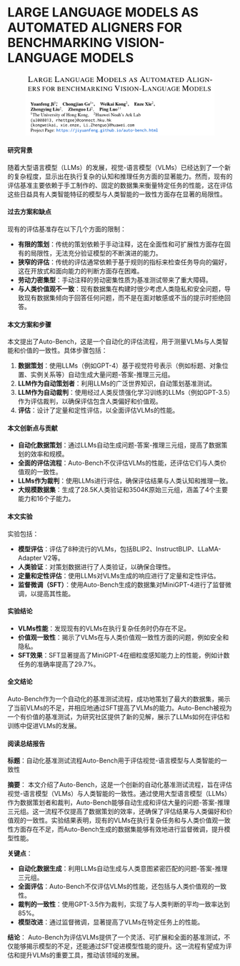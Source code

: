 # LARGE LANGUAGE MODELS AS AUTOMATED ALIGNERS FOR BENCHMARKING VISION-LANGUAGE MODELS

<figure><img src="../.gitbook/assets/image (2) (1) (1) (1) (1) (1) (1) (1).png" alt=""><figcaption></figcaption></figure>

#### 研究背景

随着大型语言模型（LLMs）的发展，视觉-语言模型（VLMs）已经达到了一个新的复杂程度，显示出在执行复杂的认知和推理任务方面的显著能力。然而，现有的评估基准主要依赖于手工制作的、固定的数据集来衡量特定任务的性能，这在评估这些日益具有人类智能特征的模型与人类智能的一致性方面存在显著的局限性。

#### 过去方案和缺点

现有的评估基准存在以下几个方面的限制：

* **有限的策划**：传统的策划依赖于手动注释，这在全面性和可扩展性方面存在固有的局限性，无法充分验证模型的不断演进的能力。
* **狭窄的评估**：传统的评估通常依赖于基于规则的指标来检查任务导向的偏好，这在开放式和面向能力的判断方面存在困难。
* **劳动力密集型**：手动注释的劳动密集性质为基准测试带来了重大障碍。
* **与人类价值观不一致**：现有数据集在构建时很少考虑人类隐私和安全问题，导致现有数据集倾向于回答任何问题，而不是在面对敏感或不当的提示时拒绝回答。

#### 本文方案和步骤

本文提出了Auto-Bench，这是一个自动化的评估流程，用于测量VLMs与人类智能和价值的一致性。具体步骤包括：

1. **数据策划**：使用LLMs（例如GPT-4）基于视觉符号表示（例如标题、对象位置、实例关系等）自动生成大量问题-答案-推理三元组。
2. **LLM作为自动策划者**：利用LLMs的广泛世界知识，自动策划基准测试。
3. **LLM作为自动裁判**：使用经过人类反馈强化学习训练的LLMs（例如GPT-3.5）作为评估裁判，以确保评估包含人类偏好和价值观。
4. **评估**：设计了定量和定性评估，以全面评估VLMs的性能。

#### 本文创新点与贡献

* **自动化数据策划**：通过LLMs自动生成问题-答案-推理三元组，提高了数据策划的效率和规模。
* **全面的评估流程**：Auto-Bench不仅评估VLMs的性能，还评估它们与人类价值观的一致性。
* **LLMs作为裁判**：使用LLMs进行评估，确保评估结果与人类认知和推理一致。
* **大规模数据集**：生成了28.5K人类验证和3504K原始三元组，涵盖了4个主要能力和16个子能力。

#### 本文实验

实验包括：

* **模型评估**：评估了8种流行的VLMs，包括BLIP2、InstructBLIP、LLaMA-Adapter V2等。
* **人类验证**：对策划数据进行了人类验证，以确保合理性。
* **定量和定性评估**：使用LLMs对VLMs生成的响应进行了定量和定性评估。
* **监督微调（SFT）**：使用Auto-Bench生成的数据集对MiniGPT-4进行了监督微调，以提高其性能。

#### 实验结论

* **VLMs性能**：发现现有的VLMs在执行复杂任务时仍存在不足。
* **价值观一致性**：揭示了VLMs在与人类价值观一致性方面的问题，例如安全和隐私。
* **SFT效果**：SFT显著提高了MiniGPT-4在细粒度感知能力上的性能，例如计数任务的准确率提高了29.7%。

#### 全文结论

Auto-Bench作为一个自动化的基准测试流程，成功地策划了最大的数据集，揭示了当前VLMs的不足，并相应地通过SFT提高了VLMs的能力。Auto-Bench被视为一个有价值的基准测试，为研究社区提供了新的见解，展示了LLMs如何在评估和训练中促进VLMs的发展。

#### 阅读总结报告

**标题**：自动化基准测试流程Auto-Bench用于评估视觉-语言模型与人类智能的一致性

**摘要**： 本文介绍了Auto-Bench，这是一个创新的自动化基准测试流程，旨在评估视觉-语言模型（VLMs）与人类智能的一致性。通过使用大型语言模型（LLMs）作为数据策划者和裁判，Auto-Bench能够自动生成和评估大量的问题-答案-推理三元组。这一流程不仅提高了数据策划的效率，还确保了评估结果与人类偏好和价值观的一致性。实验结果表明，现有的VLMs在执行复杂任务和与人类价值观一致性方面存在不足，而Auto-Bench生成的数据集能够有效地进行监督微调，提升模型性能。

**关键点**：

* **自动化数据生成**：利用LLMs自动生成与人类意图紧密匹配的问题-答案-推理三元组。
* **全面评估**：Auto-Bench不仅评估VLMs的性能，还包括与人类价值观的一致性。
* **裁判的一致性**：使用GPT-3.5作为裁判，实现了与人类判断的平均一致率达到85%。
* **模型改进**：通过监督微调，显著提高了VLMs在特定任务上的性能。

**结论**： Auto-Bench为评估VLMs提供了一个灵活、可扩展和全面的基准测试，不仅能够揭示模型的不足，还能通过SFT促进模型性能的提升。这一流程有望成为评估和提升VLMs的重要工具，推动该领域的发展。
